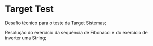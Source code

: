 # Target Test

Desafio técnico para o teste da Target Sistemas;

Resolução do exercício da sequência de Fibonacci e do exercício de inverter uma String;
